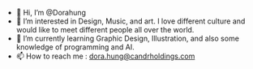 - 👋 Hi, I’m @Dorahung
- 👀 I’m interested in Design, Music, and art. I love different culture and would like to meet different people all over the world.
- 🌱 I’m currently learning Graphic Design, Illustration, and also some knowledge of programming and AI.
- 📫 How to reach me : dora.hung@candrholdings.com

<!---
Dorahung/Dorahung is a ✨ special ✨ repository because its `README.md` (this file) appears on your GitHub profile.
You can click the Preview link to take a look at your changes.
--->
